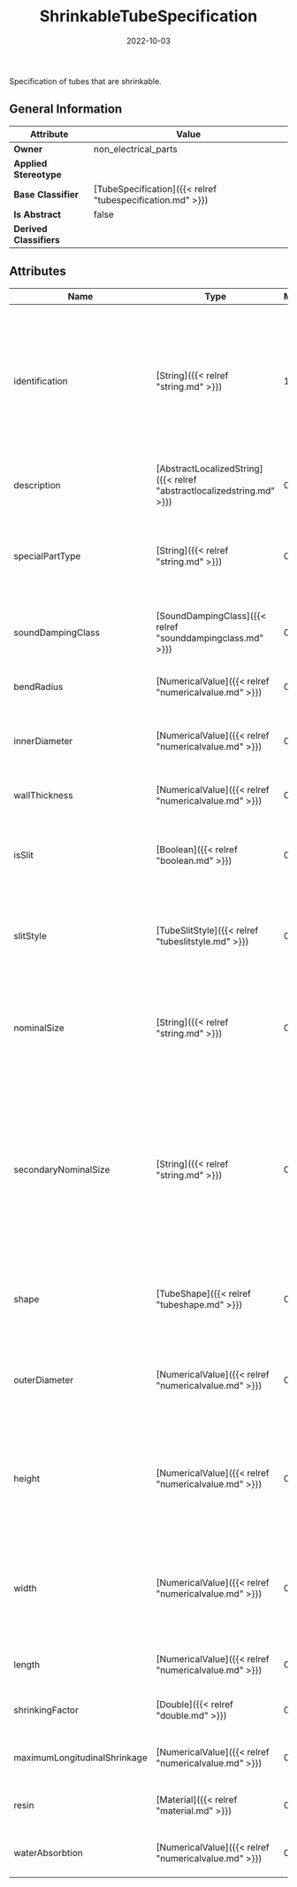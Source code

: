 ﻿---
title: ShrinkableTubeSpecification
toc: false
type: specs
date: "2022-10-03"
draft: false
specification: VEC
version: 2.0.1
documentType: "Recommendation"
elementType: Class
classes:
  - ShrinkableTubeSpecification
menu_name: vec-2.0.1
---
<p>Specification of tubes that are shrinkable.  </p>

## General Information

| Attribute               | Value |
|-------------------------|-------|
| **Owner**               | non_electrical_parts |
| **Applied Stereotype**  |   |
| **Base Classifier**     | [TubeSpecification]({{< relref "tubespecification.md" >}})<br/>  |
| **Is Abstract**         | false |
| **Derived Classifiers** |   |

## Attributes
|  Name  |  Type  |  Mult.  |  Description  |  Owning Classifier  |
|--------|--------|---------|---------------|--------------|
|identification| [String]({{< relref "string.md" >}}) | 1 | <p> Specifies a unique identification of the specification. The identification is guaranteed to be unique within the document containing the specification. For all VEC-documents a Specification-instance can be trusted to be identical if the DocumentVersion-instance is the same (see DocumentVersion) and the identification of the Specification is the same.      </p> | [Specification]({{< relref "specification.md" >}}) |
|description| [AbstractLocalizedString]({{< relref "abstractlocalizedstring.md" >}}) | 0..* | <p> Specifies additional, human readable information about the specification.      </p> | [Specification]({{< relref "specification.md" >}}) |
|specialPartType| [String]({{< relref "string.md" >}}) | 0..1 | <p>The specialPartType allows the specification of subclassifications for a PartOrUsageRelatedSpecification (e.g. different types of connector housings).  </p> | [PartOrUsageRelatedSpecification]({{< relref "partorusagerelatedspecification.md" >}}) |
|soundDampingClass| [SoundDampingClass]({{< relref "sounddampingclass.md" >}}) | 0..* | <p>Specifies the class of sound damping. According to the VDA this is a value between A &amp; E. KBLFRM-311  </p> | [WireProtectionSpecification]({{< relref "wireprotectionspecification.md" >}}) |
|bendRadius| [NumericalValue]({{< relref "numericalvalue.md" >}}) | 0..1 | <p> Specifies the bend radius of the tube.      </p> | [TubeSpecification]({{< relref "tubespecification.md" >}}) |
|innerDiameter| [NumericalValue]({{< relref "numericalvalue.md" >}}) | 0..1 | <p>Defines the inner diameter of a tube. In the case of a shrinkable tube, it is the diameter of the tube in the unshrinked state.  </p> | [TubeSpecification]({{< relref "tubespecification.md" >}}) |
|wallThickness| [NumericalValue]({{< relref "numericalvalue.md" >}}) | 0..1 | <p> Specifies the thickness of the wall of the tube.      </p> | [TubeSpecification]({{< relref "tubespecification.md" >}}) |
|isSlit| [Boolean]({{< relref "boolean.md" >}}) | 0..1 | <p> Specifies whether the tube is slit or not. The style of the slitting can be defined with the <i>slitStyle.</i> If a <i>slitStyle</i> is defined, it implies that <i>isSlit=true</i>.      </p> | [TubeSpecification]({{< relref "tubespecification.md" >}}) |
|slitStyle| [TubeSlitStyle]({{< relref "tubeslitstyle.md" >}}) | 0..1 | <p> Specifies the style of the slitting of the tube. If a <i>slitStyle</i> is defined, it implies that <i>isSlit=true</i>.     </p>      <p> This attribute is defined as an <i>OpenEnumeration.</i>      </p> | [TubeSpecification]({{< relref "tubespecification.md" >}}) |
|nominalSize| [String]({{< relref "string.md" >}}) | 0..1 | <p> Defines the nominal size of a tube. The nominal size is a name for the size of the tube that is somehow related to the inner diameter of the tube. However, it is not the inner diameter (e.g. &quot;10.5&quot;).      </p> | [TubeSpecification]({{< relref "tubespecification.md" >}}) |
|secondaryNominalSize| [String]({{< relref "string.md" >}}) | 0..1 | <p> Defines the secondary nominal size of a tube. The nominal size is a name for the size of the tube that is somehow related to the inner diameter of the tube. However, it is not the inner diameter (e.g. &quot;10.5&quot;).      </p>      <p> The secondary nominal size shall only be used for two-parted tubes (see&#160;TubeSlitStyle = TwoParts). The secondary nominal size defines the size of the outer (larger) tube of a two-parted tube.      </p> | [TubeSpecification]({{< relref "tubespecification.md" >}}) |
|shape| [TubeShape]({{< relref "tubeshape.md" >}}) | 0..1 | <p> Specifies the shape of the cross section of the tube.     </p>      <p> This attribute is defined as an <i>OpenEnumeration</i>      </p> | [TubeSpecification]({{< relref "tubespecification.md" >}}) |
|outerDiameter| [NumericalValue]({{< relref "numericalvalue.md" >}}) | 0..1 | <p> Specifies the outer diameter of the tube. The outer diameter of a tube shall only be used for circular tubes (shape = Circular). For other shapes, height and width shall be used.      </p> | [TubeSpecification]({{< relref "tubespecification.md" >}}) |
|height| [NumericalValue]({{< relref "numericalvalue.md" >}}) | 0..1 | <p> Specifies the height of the tube. If the height is defined, a width shall be defined, too. The height and width of a tube shall only be used for tubes that are not circular (shape != Circular). For circular shapes, the outside diameter shall be used.      </p> | [TubeSpecification]({{< relref "tubespecification.md" >}}) |
|width| [NumericalValue]({{< relref "numericalvalue.md" >}}) | 0..1 | <p> Specifies the width of the tube. If the width is defined, a height shall be defined, too. The height and width of a tube shall only be used for tubes that are not circular (shape != Circular). For circular shapes, the outside diameter shall be used.      </p> | [TubeSpecification]({{< relref "tubespecification.md" >}}) |
|length| [NumericalValue]({{< relref "numericalvalue.md" >}}) | 0..1 | <p> Specifies the length of the tube if it is a predefined value.      </p> | [TubeSpecification]({{< relref "tubespecification.md" >}}) |
|shrinkingFactor| [Double]({{< relref "double.md" >}}) | 0..1 | <p>Defines the factor of shrinking for the tube.  </p> | [ShrinkableTubeSpecification]({{< relref "shrinkabletubespecification.md" >}}) |
|maximumLongitudinalShrinkage| [NumericalValue]({{< relref "numericalvalue.md" >}}) | 0..1 | <p>Defines the shrinkage in longitudinal direction. </p> | [ShrinkableTubeSpecification]({{< relref "shrinkabletubespecification.md" >}}) |
|resin| [Material]({{< relref "material.md" >}}) | 0..* | <p>Defines the material of the resin usable for this shrinkable tube. </p> | [ShrinkableTubeSpecification]({{< relref "shrinkabletubespecification.md" >}}) |
|waterAbsorbtion| [NumericalValue]({{< relref "numericalvalue.md" >}}) | 0..1 | <p> Defines the water absorption of the shrinkable tube specification.      </p> | [ShrinkableTubeSpecification]({{< relref "shrinkabletubespecification.md" >}}) |





